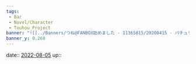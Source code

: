 ```yaml
---
tags:
 - Bar
 - Novel/Character
 - Touhou_Project
banner: "![[../Banners/つね@FANBOX始めました - 11365815/20200415 - パチュリー.jpg]]"
banner_y: 0.268
---
```


date:: [2022-08-05](../../../Daily_Note/2022-08-05.md)
up::


